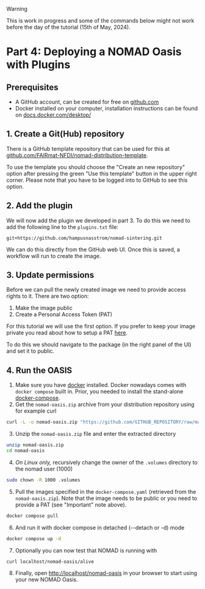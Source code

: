 > [!WARNING]
> This is work in progress and some of the commands below might not work before the day
> of the tutorial (15th of May, 2024).

# Part 4: Deploying a NOMAD Oasis with Plugins

## Prerequisites
- A GitHub account, can be created for free on [github.com](https://github.com/signup?ref_cta=Sign+up&ref_loc=header+logged+out&ref_page=%2F&source=header-home)
- Docker installed on your computer, installation instructions can be found on
[docs.docker.com/desktop/](https://docs.docker.com/desktop/)

## 1. Create a Git(Hub) repository
There is a GitHub template repository that can be used for this at [github.com/FAIRmat-NFDI/nomad-distribution-template](https://github.com/FAIRmat-NFDI/nomad-distribution-template).

To use the template you should choose the "Create an new repository" option after pressing
the green "Use this template" button in the upper right corner.
Please note that you have to be logged into to GitHub to see this option.

## 2. Add the plugin
We will now add the plugin we developed in part 3.
To do this we need to add the following line to the `plugins.txt` file:
```
git+https://github.com/hampusnasstrom/nomad-sintering.git
```

We can do this directly from the GitHub web UI.
Once this is saved, a workflow will run to create the image.

## 3. Update permissions
Before we can pull the newly created image we need to provide access rights to it.
There are two option:
1. Make the image public
2. Create a Personal Access Token (PAT)

For this tutorial we will use the first option.
If you prefer to keep your image private you read about how to setup a PAT
[here](https://docs.github.com/en/packages/working-with-a-github-packages-registry/working-with-the-container-registry#authenticating-with-a-personal-access-token-classic).

To do this we should navigate to the package (in the right panel of the UI) and set it to
public.

## 4. Run the OASIS
1. Make sure you have [docker](https://docs.docker.com/engine/install/) installed.
Docker nowadays comes with `docker compose` built in. Prior, you needed to
install the stand-alone [docker-compose](https://docs.docker.com/compose/install/).
2. Get the `nomad-oasis.zip` archive from your distribution repository using for example curl
```sh
curl -L -o nomad-oasis.zip "https://github.com/GITHUB_REPOSITORY/raw/main/nomad-oasis.zip"
```
3. Unzip the `nomad-oasis.zip` file and enter the extracted directory
```sh
unzip nomad-oasis.zip
cd nomad-oasis
```
4. _On Linux only,_ recursively change the owner of the `.volumes` directory to the nomad user (1000) 
```sh
sudo chown -R 1000 .volumes
```
5. Pull the images specified in the `docker-compose.yaml` (retrieved from the `nomad-oasis.zip`).
Note that the image needs to be public or you need to provide a PAT (see "Important" note above).
```sh
docker compose pull
```
6. And run it with docker compose in detached (--detach or -d) mode 
```sh
docker compose up -d
```
7. Optionally you can now test that NOMAD is running with
```
curl localhost/nomad-oasis/alive
```
8. Finally, open [http://localhost/nomad-oasis](http://localhost/nomad-oasis) in your browser to start using your new NOMAD Oasis.
